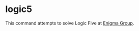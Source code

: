 logic5
======

This command attempts to solve Logic Five at [Enigma Group][].

[Enigma Group]: http://www.enigmagroup.org/pages/logics/
